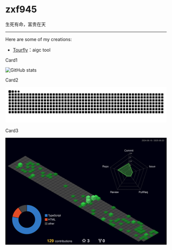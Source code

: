 # zxf945

生死有命，富贵在天

---

Here are some of my creations:

- [Tourfly](https://aigc.aigctour.com/)：aigc tool

Card1

![GitHub stats](https://github-readme-stats.vercel.app/api?username=zxf945&show_icons=true&theme=merko&count_private=true)

Card2

[![Snake](/dist/github-snake-dark.svg)](https://github.com/marketplace/actions/generate-snake-game-from-github-contribution-grid)

Card3

[![profile-3d-contrib](/profile-3d-contrib/profile-night-green.svg)](https://github.com/marketplace/actions/github-profile-3d-contrib)
